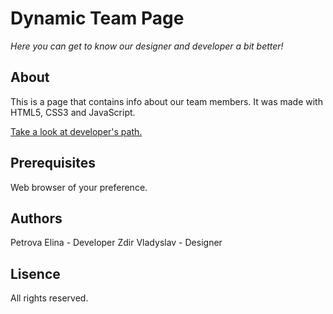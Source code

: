 # Dynamic Team Page 
*Here you can get to know our designer and developer a bit better!*

## About
This is a page that contains info about our team members.
It was made with HTML5, CSS3 and JavaScript. 

[Take a look at developer's path.](https://docs.google.com/document/d/1G_-iFFZFIDqAB89czkW3TpnOHSS88eAGC-4CM7CDXT8/edit?usp=sharing)

## Prerequisites
Web browser of your preference.

## Authors
Petrova Elina - Developer
Zdir Vladyslav - Designer

## Lisence 
All rights reserved.
